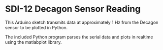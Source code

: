 # SDI-12 Decagon Sensor Reading
This Arduino sketch transmits data at approximately 1 Hz from the Decagon sensor to be plotted in Python.

The included Python program parses the serial data and plots in realtime using the matlabplot library.
